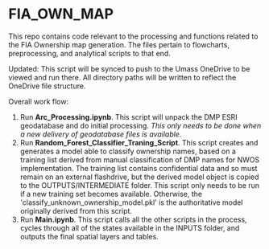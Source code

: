# FIA_OWN_MAP

This repo contains code relevant to the processing and functions related to the FIA Ownership map generation. The files pertain to flowcharts, preprocessing, and analytical scripts to that end.

Updated: This script will be synced to push to the Umass OneDrive to be viewed and run there. All directory paths will be written to reflect the OneDrive file structure.

Overall work flow:
1. Run **Arc_Processing.ipynb**. This script will unpack the DMP ESRI geodatabase and do initial processing. *This only needs to be done when a new delivery of geodatabase files is available*.
2. Run **Random_Forest_Classifier_Traning_Script**. This script creates and generates a model able to classify ownership names, based on a training list derived from manual classification of DMP names for NWOS implementation. The training list contains confidential data and so must remain on an external flashdrive, but the derived model object is copied to the OUTPUTS/INTERMEDIATE folder. This script only needs to be run if a new training set becomes available. Otherwise, the 'classify_unknown_ownership_model.pkl' is the authoritative model originally derived from this script.
3. Run **Main.ipynb**. This script calls all the other scripts in the process, cycles through all of the states available in the INPUTS folder, and outputs the final spatial layers and tables.
